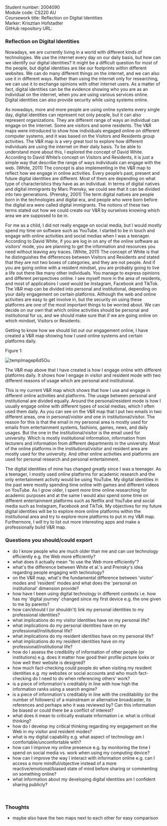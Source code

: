 Student number: 2004090   
Module code: CS220 AU  
Coursework title: Reflection on Digital Identities  
Marker: Krisztian Hofstadter  
GitHub repository URL: 

### Reflection on Digital Identities

Nowadays, we are currently living in a world with different kinds of technologies. We use the internet every day on our daily basis, but how can we identify our digital identities? It might be a difficult question for most of the people, but digital identities are like our footprints within different websites. We can do many different things on the internet, and we can also use it in different ways. Rather than using the internet only for researching, we can use it to exchange opinions with other internet users. As a matter of fact, digital identities can be the evidence showing who you are as an individual on the internet, when you are using various services online. Digital identities can also provide security while using systems online. 

As nowadays, more and more people are using online systems every single day, digital identities can represent not only people, but it can also represent organizations. They are different range of ways an individual can engage on the internet. Some are visitors and some residents. The V&R maps were introduced to show how individuals engaged online on different computer systems, and it was based on the Visitors and Residents group activities. The V&R map is a very great tool to explore how different individuals are using the internet on their daily basis. To be able to understand more about this, I explored the concept of David White. According to David White’s concept on Visitors and Residents, it is just a simple way that describe the range of ways individuals can engage with the web. (White, 2011) The concept is also implementing in the V&R map to reflect how we engage in online activities. Every people’s past, present and future digital identities are different. Most of them are depending on what type of characteristics they have as an individual. In terms of digital natives and digital immigrants by Marc Prensky, we could see that it can be divided into two generations. (Prensky, 2001) The term digital natives are people born in the technologies and digital era, and people who were born before the digital era were called digital immigrants. The notions of these two terms stated out how we could create our V&R by ourselves knowing which area we are supposed to be in. 

For me as a child, I did not really engage on social media, but I would mostly spend my time on software such as YouTube. I started to be in touch and engage with online activities and social medias when I was a teenager. According to David White, if you are log in on any of the online software as visitors’ mode, you are planning to get the information and resources you need without leaving any traces. (White, 2011) The concept of White is that he distinguishes the differences between Visitors and Residents and stated that they are not two boxes of categories, and they are not people. And if you are going online with a resident mindset, you are probably going to live a life out there like many other individuals. You manage to express opinions and different perspectives online. I see myself more in the area of residents, and most of applications I used would be Instagram, Facebook and TikTok.  The V&R map can be divided into personal and institutional, depending on your daily engagement on certain platforms. Although the web and online activities are easy to get involve in, but the security on using these platforms are one of the most important things to be worried about. We can decide on our own that which online activities should be personal and institutional for us, and we should make sure that if we are going online on which mindset, Visitors or Residents. 

Getting to know how we should list out our engagement online, I have created a V&R map showing how I used online systems and certain platforms daily. 

Figure 1:


![tempImagep6d5Ou](https://user-images.githubusercontent.com/92858097/145196131-53336a5c-e255-4388-b3ef-ee592d2222ad.gif)


The V&R map above that I have created is how I engage online with different platforms daily. It shows how I engage in visitor and resident mode with two different reasons of usage which are personal and institutional.

This is my current V&R map which shows that how I use and engage in different online activities and platforms. The usage between personal and institutional are divided equally. Around the personal/resident mode is how I usually engage online with different types of social medias, which I often used them daily.  As you can see on the V&R map that I put two emails in two different areas, one in personal/visitor and one in institutional/visitor. The reason for this is that the email in my personal area is mostly used for emails from entertainment systems, fashions, games, news, and daily usages. But the one in the institutional/visitor is the email used for university. Which is mostly institutional information, information from lecturers and information from different departments in the university. Most of the online platforms in the institutional/visitor and resident area are mostly used for the university. And other online activities and platforms are used for personal research and personal entertainment. 

The digital identities of mine has changed greatly since I was a teenager. As a teenager, I mostly used online platforms for academic research and the only entertainment activity would be using YouTube. My digital identities in the past were mostly spending time online with games and different videos on YouTube. As I grow older, I spent more time online researching for academic purposes and at the same I would also spend some time on different entertainment platforms such as Netflix and YouTube and social media such as Instagram, Facebook and TikTok. My objectives for my future digital identities will be to explore more online platforms within the institutional area and try to explore more platforms to put in my V&R map. Furthermore, I will try to list out more interesting apps and make a professionally build V&R map. 




### Questions you should/could export 
- do I know people who are much older than me and can use technology efficiently e.g. the Web more efficiently?
- what does it actually mean "to use the Web more efficiently"?
- what's the difference between White et al.'s and Prensky's idea regarding people engaging with technology?
- on the V&R map, what's the fundamental difference between 'visitor' modes and 'resident' modes and what does the 'personal on institutional' dimension provide?
- how have I been using digital technology in different contexts i.e. how has my 'digital journey' changed since my first device e.g. the one given to me by parents?
- how can/should I (or shouldn't) link my personal identities to my professional identities?
- what implications do my visitor identities have on my personal life?
- what implications do my personal identities have on my professional/institutional life?
- what implications do my resident identities have on my personal life?
- what implications do my resident identities have on my professional/institutional life?
- how do I assess the credibility of information of other people (or institutions) e.g. does it matter how good their profile picture looks or how well their website is designed? 
- how much fact-checking could people do when visiting my resident identities e.g. my websites or social accounts and who much fact-checking do I need to do when referencing others' work?
- is a piece of information's creditably in line with how high the information ranks using a search engine?
- is a piece of information's creditably in line with the creditability (or the number of followers) of a mainstream or alternative broadcaster, its references and perhaps who it was reviewed by? Can this information be biased or could there be a conflict of interest? 
- what does it mean to critically evaluate information i.e. what is critical thinking?
- how do I develop my critical thinking regarding my engagement on the Web in my visitor and resident modes?
- what is my digital capability e.g. what aspect of technology am I comfortable/uncomfortable with?
- how can I improve my online presence e.g. by monitoring the time I spend on social media vs. work when using my computing device?
- how can I improve the way I interact with information online e.g. can I access a more mindful/objective instead of a more reactive/emotional/biased state of mind before sharing or commenting on something online?
- what information about my developing digital identities am I confident sharing publicly?

<br>

### Thoughts
- maybe also have the two maps next to each other for easy comparison


